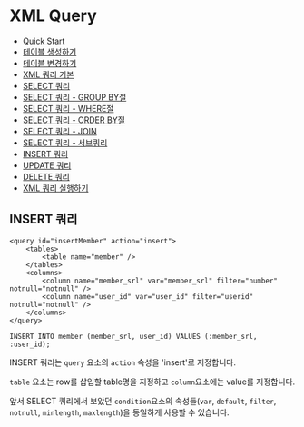 # XML Query

<!-- index start -->

- [Quick Start](/)
- [테이블 생성하기](01_create_schema/)
- [테이블 변경하기](02_alter_schema/)
- [XML 쿼리 기본](03_xml_query/)
- [SELECT 쿼리](04_select_query_basic/)
- [SELECT 쿼리 - GROUP BY절](05_select_query_with_groupby/)
- [SELECT 쿼리 - WHERE절](06_select_query_with_where/)
- [SELECT 쿼리 - ORDER BY절](07_select_query_with_navigation/)
- [SELECT 쿼리 - JOIN](08_select_query_with_join/)
- [SELECT 쿼리 - 서브쿼리](09_select_query_with_subquery/)
- [INSERT 쿼리](10_insert_query/)
- [UPDATE 쿼리](11_update_query/)
- [DELETE 쿼리](12_delete_query/)
- [XML 쿼리 실행하기](13_execute_query/)

<!-- index end -->

## INSERT 쿼리

```
<query id="insertMember" action="insert">
    <tables>
        <table name="member" />
    </tables>
    <columns>
        <column name="member_srl" var="member_srl" filter="number" notnull="notnull" />
        <column name="user_id" var="user_id" filter="userid" notnull="notnull" />
    </columns>
</query>
```

```
INSERT INTO member (member_srl, user_id) VALUES (:member_srl, :user_id);
```

INSERT 쿼리는 `query` 요소의 `action` 속성을 'insert'로 지정합니다.

`table` 요소는 row를 삽입할 table명을 지정하고 `column`요소에는 value를 지정합니다.

앞서 SELECT 쿼리에서 보았던 `condition`요소의 속성들(`var`, `default`, `filter`, `notnull`, `minlength`, `maxlength`)을 동일하게 사용할 수 있습니다.

